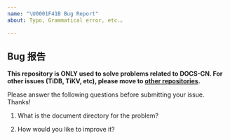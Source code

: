 ```yaml
---
name: "\U0001F41B Bug Report"
about: Typo, Grammatical error, etc.。

---
```


## Bug 报告

**This repository is ONLY used to solve problems related to DOCS-CN.
For other issues (TiDB, TiKV, etc), please move to [other repositories](https://github.com/pingcap/).**
<!-- 本仓库仅用于解决与中文文档相关的问题，
其他方面问题(如TiDB、TiKV等)请移步其他[有关仓库](https://github.com/pingcap/) -->

Please answer the following questions before submitting your issue. Thanks!
<!-- 非常感谢你提出相关问题，在提交你的issue之前，请回答下面几个问题: -->

1. What is the document directory for the problem?
<!-- 1. 该问题出现的文档路径是什么？-->


2. How would you like to improve it?
<!-- 2. 你希望如何改正它? -->


